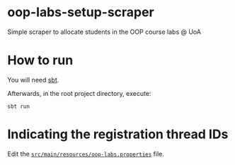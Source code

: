 # oop-labs-setup-scraper
Simple scraper to allocate students in the OOP course labs @ UoA

# How to run
You will need [sbt](https://www.scala-sbt.org/).

Afterwards, in the root project directory, execute:
```
sbt run
```

# Indicating the registration thread IDs
Edit the [`src/main/resources/oop-labs.properties`](https://github.com/errikos/oop-labs-setup-scraper/blob/master/src/main/resources/oop-labs.properties) file.
